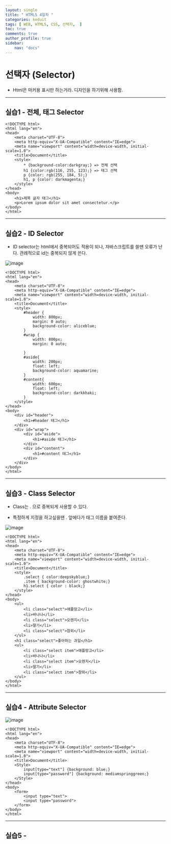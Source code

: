 ```yaml
---
layout: single
title: " HTML5 4일차 "
categories: keduit
tags: [ WEB, HTML5, CSS, 선택자,  ]
toc: true 
comments: true
author_profile: true
sidebar:
    nav: "docs"
---
```


# 선택자 (Selector)

* Html은 마커용 표시만 하는거라. 디자인을 하기위해 사용함.

---

## 실습1 - 전체, 태그 Selector

```
<!DOCTYPE html>
<html lang="en">
<head>
    <meta charset="UTF-8">
    <meta http-equiv="X-UA-Compatible" content="IE=edge">
    <meta name="viewport" content="width=device-width, initial-scale=1.0">
    <title>Document</title>
    <style>
        * {background-color:darkgray;} => 전체 선택
        h1 {color:rgb(116, 255, 123);} => 태그 선택
        p {color: rgb(255, 184, 5);}  
        h1, p {color: darkmagenta;}     
    </style>
</head>
<body>
    <h1>제목 글자 태그</h1>
    <p>Lorem ipsum dolor sit amet consectetur.</p>
</body>
</html>
```
---

## 실습2 - ID Selector

* ID selector는 html에서 중복되어도 적용이 되나, 자바스크립트를 쓸땐 오류가 난다. 관례적으로 id는 중복되지 않게 쓴다.

![image](https://user-images.githubusercontent.com/128279031/230242645-26c538ac-828a-4341-bb20-cf0e9bfc36b6.png)

```
<!DOCTYPE html>
<html lang="en">
<head>
    <meta charset="UTF-8">
    <meta http-equiv="X-UA-Compatible" content="IE=edge">
    <meta name="viewport" content="width=device-width, initial-scale=1.0">
    <title>Document</title>
    <style>
        #header {
            width: 800px;
            margin: 0 auto;
            background-color: aliceblue;
        }
        #wrap {
            width: 800px;
            margin: 0 auto;

        }
        #aside{
            width: 200px;
            float: left;
            background-color: aquamarine;
        }
        #content{
            width: 600px;
            float: left;
            background-color: darkkhaki;
        }
    </style>
</head>
<body>
    <div id="header">
        <h1>#header 태그</h1>
    </div>
    <div id="wrap">
        <div id="aside">
            <h1>#aside 태그</h1>
        </div>
        <div id="content">
            <h1>#content 태그</h1>
        </div>
    </div>
</body>
</html>
```

---

## 실습3 - Class Selector

* Class는 . 으로 중복되게 사용할 수 있다.

* 특정하게 지정을 하고싶을땐 . 앞에다가 태그 이름을 붙여준다. 

![image](https://user-images.githubusercontent.com/128279031/230245669-cedadb86-3307-40e6-b3bf-98c4b2be55fe.png)

```
<!DOCTYPE html>
<html lang="en">
<head>
    <meta charset="UTF-8">
    <meta http-equiv="X-UA-Compatible" content="IE=edge">
    <meta name="viewport" content="width=device-width, initial-scale=1.0">
    <title>Document</title>
    <style>
        .select { color:deepskyblue;}
        .item { background-color: ghostwhite;}
        h1.select { color : black;}
    </style>
</head>
<body>
    <ul>
        <li class="select">애플망고</li>
        <li>바나나</li>
        <li class="select">오렌지</li>
        <li>딸기</li>
        <li class="select">참외</li>
    </ul>
    <h1 class="select">좋아하는 과일</h1>
    <ul>
        <li class="select item">애플망고</li>
        <li>바나나</li>
        <li class="select item">오렌지</li>
        <li>딸기</li>
        <li class="select item">참외</li>
    </ul>
</body>
</html>
```

---

## 실습4 - Attribute Selector

![image](https://user-images.githubusercontent.com/128279031/230246011-1fe92cda-b2d4-4118-a887-2551beb46c51.png)

```
<!DOCTYPE html>
<html lang="en">
<head>
    <meta charset="UTF-8">
    <meta http-equiv="X-UA-Compatible" content="IE=edge">
    <meta name="viewport" content="width=device-width, initial-scale=1.0">
    <title>Document</title>
    <Style>
        input[type="text"] {background: blue;}
        input[type="password"] {background: mediumspringgreen;}
    </Style>
</head>
<body>
    <form>
        <input type="text">
        <input type="password">
    </form>
</body>
</html>
```

---

## 실습5 - 